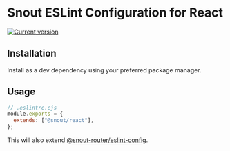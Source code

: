 # Snout ESLint Configuration for React

[![Current version][badge-version-image]][badge-version-link]

[badge-version-image]: https://img.shields.io/npm/v/@snout/eslint-config-react?label=%40snout%2Feslint-config-react&logo=npm&style=for-the-badge
[badge-version-link]: https://npmjs.com/package/@snout/eslint-config-react

## Installation

Install as a dev dependency using your preferred package manager.

## Usage

```js
// .eslintrc.cjs
module.exports = {
  extends: ["@snout/react"],
};
```

This will also extend [@snout-router/eslint-config].

[@snout-router/eslint-config]: https://github.com/snout-router/eslint-config
